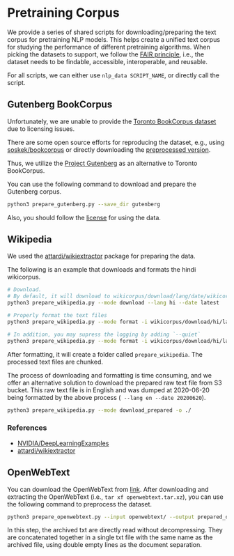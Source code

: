 # Pretraining Corpus

We provide a series of shared scripts for downloading/preparing the text corpus for pretraining NLP models.
This helps create a unified text corpus for studying the performance of different pretraining algorithms.
When picking the datasets to support, we follow the [FAIR principle](https://www.go-fair.org/fair-principles/),
i.e., the dataset needs to be findable, accessible, interoperable, and reusable.

For all scripts, we can either use `nlp_data SCRIPT_NAME`, or directly call the script.

## Gutenberg BookCorpus
Unfortunately, we are unable to provide the [Toronto BookCorpus dataset](https://yknzhu.wixsite.com/mbweb) due to licensing issues.

There are some open source efforts for reproducing the dataset, e.g.,
 using [soskek/bookcorpus](https://github.com/soskek/bookcorpus) or directly downloading the [preprocessed version](https://drive.google.com/file/d/16KCjV9z_FHm8LgZw05RSuk4EsAWPOP_z/view).

Thus, we utilize the [Project Gutenberg](https://www.gutenberg.org/) as an alternative to Toronto BookCorpus.

You can use the following command to download and prepare the Gutenberg corpus.

```bash
python3 prepare_gutenberg.py --save_dir gutenberg
```

Also, you should follow the [license](https://www.gutenberg.org/wiki/Gutenberg:The_Project_Gutenberg_License) for using the data.

## Wikipedia

We used the [attardi/wikiextractor](https://github.com/attardi/wikiextractor) package for preparing the data.

The following is an example that downloads and formats the hindi wikicorpus.

```bash
# Download. 
# By default, it will download to wikicorpus/download/lang/date/wikicorpus.xml.bz2
python3 prepare_wikipedia.py --mode download --lang hi --date latest

# Properly format the text files
python3 prepare_wikipedia.py --mode format -i wikicorpus/download/hi/latest/wikicorpus.xml.bz2

# In addition, you may supress the logging by adding `--quiet`
python3 prepare_wikipedia.py --mode format -i wikicorpus/download/hi/latest/wikicorpus.xml.bz2 --quiet

```
After formatting, it will create a folder called `prepare_wikipedia`. The processed text files 
are chunked. 

The process of downloading and formatting is time consuming, and we offer an alternative 
solution to download the prepared raw text file from S3 bucket. This raw text file is in English and 
was dumped at 2020-06-20 being formatted by the above process (` --lang en --date 20200620`).

```bash
python3 prepare_wikipedia.py --mode download_prepared -o ./
```
### References
- [NVIDIA/DeepLearningExamples](https://github.com/NVIDIA/DeepLearningExamples/tree/master/PyTorch/LanguageModeling/BERT)
- [attardi/wikiextractor](https://github.com/attardi/wikiextractor)

## OpenWebText

You can download the OpenWebText from [link](https://skylion007.github.io/OpenWebTextCorpus/).
After downloading and extracting the OpenWebText (i.e., `tar xf openwebtext.tar.xz`), you can use the following command to preprocess the dataset.

```bash
python3 prepare_openwebtext.py --input openwebtext/ --output prepared_owt --shuffle
```

In this step, the archived txt are directly read without decompressing.
They are concatenated together in a single txt file with the same name as the archived file, using double empty lines as the document separation.

